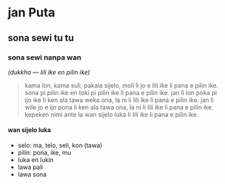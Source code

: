 # jan Puta

## sona sewi tu tu

### sona sewi nanpa wan
*(dukkha — lili ike en pilin ike)*

> kama lon, kama suli, pakala sijelo, moli li jo e lili ike li pana e pilin ike.
> sona pi pilin ike en toki pi pilin ike li pana e pilin ike.
> jan li lon poka pi ijo ike li ken ala tawa weka ona, la ni li lili ike li pana e pilin ike.
> jan li wile jo e ijo pona li ken ala tawa ona, la ni li lili ike li pana e pilin ike.
> kepeken nimi ante la wan sijelo luka li lili ike li pana e pilin ike.

#### wan sijelo luka

* selo: ma, telo, seli, kon (tawa)
* pilin: pona, ike, mu
* luka en lukin
* lawa pali
* lawa sona


